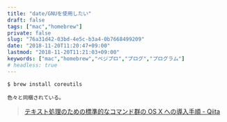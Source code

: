 ```yaml
---
title: "date/GNUを使用したい"
draft: false
tags: ["mac","homebrew"]
private: false
slug: "76a31d42-03bd-4e5c-b3a4-0b7668499209"
date: "2018-11-20T11:20:47+09:00"
lastmod: "2018-11-20T11:21:03+09:00"
keywords: ["mac","homebrew","ベジプロ","プログ","プログラム"]
# headless: true
---
```


```
$ brew install coreutils
```
```!
色々と同梱されている。
```

> [テキスト処理のための標準的なコマンド群の OS X への導入手順 - Qiita](https://qiita.com/eumesy/items/3bb39fc783c8d4863c5f#%E5%9F%BA%E6%9C%AC%E3%82%B3%E3%83%9E%E3%83%B3%E3%83%89%E7%BE%A4%E3%81%AE-gnulinux-%E7%89%88%E3%81%B8%E3%81%AE%E7%BD%AE%E3%81%8D%E6%8F%9B%E3%81%88coreutils)
